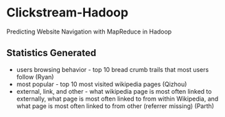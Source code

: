 # Clickstream-Hadoop

Predicting Website Navigation with MapReduce in Hadoop

## Statistics Generated

* users browsing behavior - top 10 bread crumb trails that most users follow (Ryan)
* most popular - top 10 most visited wikipedia pages (Qizhou)
* external, link, and other - what wikipedia page is most often linked to externally, what page is most often linked to from within Wikipedia, and what page is most often linked to from other (referrer missing) (Parth)
